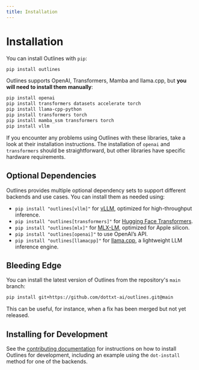 ```yaml
---
title: Installation
---
```


# Installation

You can install Outlines with `pip`:

```sh
pip install outlines
```

Outlines supports OpenAI, Transformers, Mamba and llama.cpp, but **you will need to install them manually**:

```sh
pip install openai
pip install transformers datasets accelerate torch
pip install llama-cpp-python
pip install transformers torch
pip install mamba_ssm transformers torch
pip install vllm
```

If you encounter any problems using Outlines with these libraries, take a look at their installation instructions. The installation of `openai` and `transformers` should be straightforward, but other libraries have specific hardware requirements.

## Optional Dependencies

Outlines provides multiple optional dependency sets to support different backends and use cases. You can install them as needed using:

- `pip install "outlines[vllm]"` for [vLLM](https://github.com/vllm-project/vllm), optimized for high-throughput inference.
- `pip install "outlines[transformers]"` for [Hugging Face Transformers](https://huggingface.co/docs/transformers/index).
- `pip install "outlines[mlx]"` for [MLX-LM](https://github.com/ml-explore/mlx-lm), optimized for Apple silicon.
- `pip install "outlines[openai]"` to use OpenAI’s API.
- `pip install "outlines[llamacpp]"` for [llama.cpp](https://github.com/ggerganov/llama.cpp), a lightweight LLM inference engine.

## Bleeding Edge

You can install the latest version of Outlines from the repository's `main` branch:

```sh
pip install git+https://github.com/dottxt-ai/outlines.git@main
```

This can be useful, for instance, when a fix has been merged but not yet released.

## Installing for Development

See the [contributing documentation](community/contribute.md) for instructions on how to install Outlines for development, including an example using the `dot-install` method for one of the backends.
